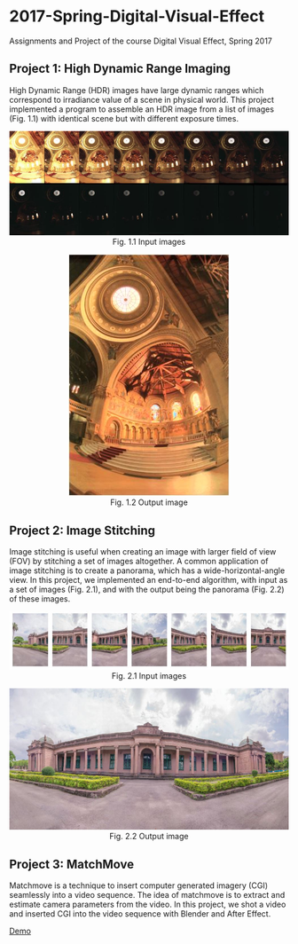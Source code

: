 # 2017-Spring-Digital-Visual-Effect
Assignments and Project of the course Digital Visual Effect, Spring 2017

## Project 1: High Dynamic Range Imaging

High Dynamic Range (HDR) images have large dynamic ranges which correspond to irradiance value of a scene in physical world. This project implemented a program to assemble an HDR image from a list of images (Fig. 1.1) with identical scene but with different exposure times.

<p align="center">
<img src = "https://github.com/blacktomato/2017-Spring-Digital-Visual-Effect/blob/master/pics/input_imgs.JPG"  alt="Input images"></img>
<br />Fig. 1.1 Input images
</p>

<p align="center">
<img src = "https://github.com/blacktomato/2017-Spring-Digital-Visual-Effect/blob/master/pics/output_img.JPG" alt="Output image"></img>
<br />Fig. 1.2 Output image
</p>




## Project 2: Image Stitching

Image stitching is useful when creating an image with larger field of view (FOV) by stitching a set of images altogether. A common application of image stitching is to create a panorama, which has a wide-horizontal-angle view. In this project, we implemented an end-to-end algorithm, with input as a set of images (Fig. 2.1), and with the output being the panorama (Fig. 2.2) of these images.


<p align="center">
<img src = "https://github.com/blacktomato/2017-Spring-Digital-Visual-Effect/blob/master/pics/input_imgs_panorama.JPG"  alt="Input images"></img>
<br />Fig. 2.1 Input images
</p>

<p align="center">
<img src = "https://github.com/blacktomato/2017-Spring-Digital-Visual-Effect/blob/master/pics/output_img_panorama.JPG" alt="Output image"></img>
<br />Fig. 2.2 Output image
</p>

## Project 3: MatchMove

Matchmove is a technique to insert computer generated imagery (CGI) seamlessly into a video sequence. The idea of matchmove is to extract and estimate camera parameters from the video. In this project, we shot a video and inserted CGI into the video sequence with Blender and After Effect.

[Demo](https://www.youtube.com/watch?v=xq_q9xUNSGA)

